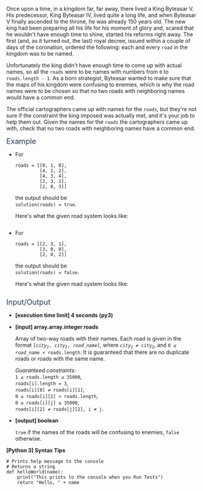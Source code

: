 <p>Once upon a time, in a kingdom far, far away, there lived a King Byteasar V. His predecessor, King Byteasar IV, lived quite a long life, and when Byteasar V finally ascended to the throne, he was already 150 years old. The new king had been preparing all his life for his moment of glory and, scared that he wouldn't have enough time to shine, started his reforms right away. The first (and, as it turned out, the last) royal decree, issued within a couple of days of the coronation, ordered the following: each and every <code>road</code> in the kingdom was to be named.</p>
<p>Unfortunately the king didn't have enough time to come up with actual names, so all the <code>roads</code> were to be names with numbers from <code>0</code> to <code>roads.length - 1</code>. As a born strategist, Byteasar wanted to make sure that the maps of his kingdom were confusing to enemies, which is why the road names were to be chosen so that no two roads with neighboring names would have a common end.</p>
<p>The official cartographers came up with names for the <code>roads</code>, but they're not sure if the constraint the king imposed was actually met, and it's your job to help them out. Given the names for the <code>roads</code> the cartographers came up with, check that no two roads with neighboring names have a common end.</p>
<p><span class="markdown--header" style="color:#2b3b52;font-size:1.4em">Example</span></p>
<ul>
<li>
<p>For</p>
<pre><code>roads = [[0, 1, 0],
         [4, 1, 2],
         [4, 3, 4],
         [2, 3, 1],
         [2, 0, 3]]
</code></pre>
<p>the output should be<br />
<code>solution(roads) = true</code>.</p>
<p>Here's what the given road system looks like:</p>
<p><img src="https://codesignal.s3.amazonaws.com/tasks/namingRoads/img/example1.jpg?_tm=1624355815915" alt /></p>
</li>
<li>
<p>For</p>
<pre><code>roads = [[2, 3, 1],
         [3, 0, 0],
         [2, 0, 2]]
</code></pre>
<p>the output should be<br />
<code>solution(roads) = false</code>.</p>
<p>Here's what the given road system looks like:</p>
<p><img src="https://codesignal.s3.amazonaws.com/tasks/namingRoads/img/example2.jpg?_tm=1624355816129" alt /></p>
</li>
</ul>
<p><span class="markdown--header" style="color:#2b3b52;font-size:1.4em">Input/Output</span></p>
<ul>
<li>
<p><strong>[execution time limit] 4 seconds (py3)</strong></p>
</li>
<li>
<p><strong>[input] array.array.integer roads</strong></p>
<p>Array of two-way roads with their names. Each road is given in the format <code>[<em>city<sub>1</sub></em>, <em>city<sub>2</sub></em>, <em>road_name</em>]</code>, where <code><em>city<sub>1</sub></em> ≠ city<sub>2</sub></code>, and <code>0 ≤ <em>road_name</em> &lt; roads.length</code>. It is guaranteed that there are no duplicate roads or roads with the same name.</p>
<p><em>Guaranteed constraints:</em><br />
<code>1 ≤ roads.length ≤ 35000</code>,<br />
<code>roads[i].length = 3</code>,<br />
<code>roads[i][0] ≠ roads[i][1]</code>,<br />
<code>0 ≤ roads[i][2] &lt; roads.length</code>,<br />
<code>0 ≤ roads[i][j] ≤ 35000</code>,<br />
<code>roads[i][2] ≠ roads[j][2], i ≠ j</code>.</p>
</li>
<li>
<p><strong>[output] boolean</strong></p>
<p><code>true</code> if the names of the roads will be confusing to enemies, <code>false</code> otherwise.</p>
</li>
</ul>
<p><strong>[Python 3] Syntax Tips</strong></p>
<pre><code class="language-python"><span class="hljs-comment"># Prints help message to the console</span>
<span class="hljs-comment"># Returns a string</span>
<span class="hljs-keyword">def</span> <span class="hljs-title function_">helloWorld</span>(<span class="hljs-params">name</span>):
    <span class="hljs-built_in">print</span>(<span class="hljs-string">"This prints to the console when you Run Tests"</span>)
    <span class="hljs-keyword">return</span> <span class="hljs-string">"Hello, "</span> + name

</code></pre>
